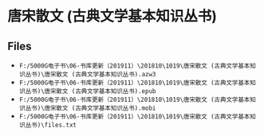 # 唐宋散文 (古典文学基本知识丛书)

## Files

- `F:/5000G电子书\06-书库更新（201911）\201810\1019\唐宋散文 (古典文学基本知识丛书)\唐宋散文 (古典文学基本知识丛书).azw3`
- `F:/5000G电子书\06-书库更新（201911）\201810\1019\唐宋散文 (古典文学基本知识丛书)\唐宋散文 (古典文学基本知识丛书).epub`
- `F:/5000G电子书\06-书库更新（201911）\201810\1019\唐宋散文 (古典文学基本知识丛书)\唐宋散文 (古典文学基本知识丛书).mobi`
- `F:/5000G电子书\06-书库更新（201911）\201810\1019\唐宋散文 (古典文学基本知识丛书)\files.txt`
